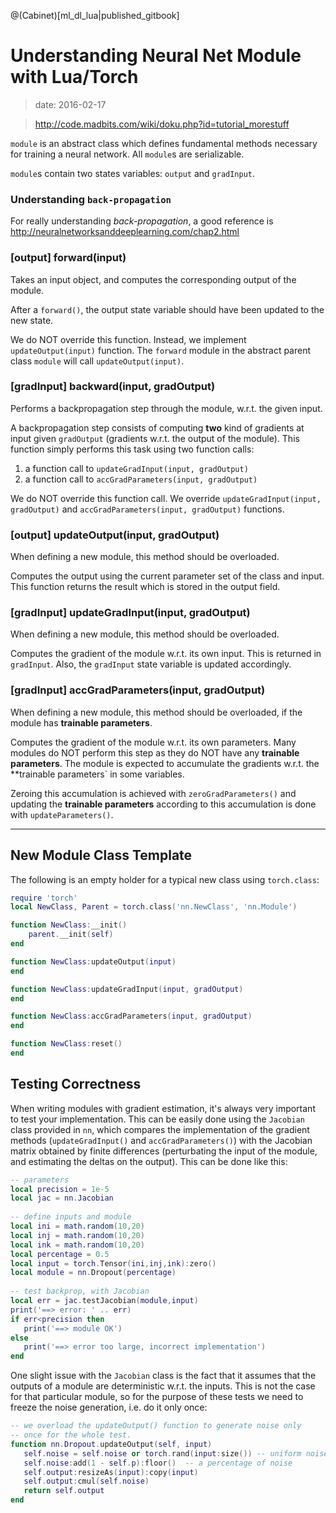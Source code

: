 <!-- toc -->

@(Cabinet)[ml_dl_lua|published_gitbook]

# Understanding Neural Net Module with Lua/Torch

> date: 2016-02-17

> http://code.madbits.com/wiki/doku.php?id=tutorial_morestuff

`module` is an abstract class which defines fundamental methods necessary for training a neural network. All `module`s are serializable. 

`module`s contain two states variables: `output` and `gradInput`. 

### Understanding `back-propagation`

For really understanding *back-propagation*, a good reference is http://neuralnetworksanddeeplearning.com/chap2.html

### [output] forward(input)
Takes an input object, and computes the corresponding output of the module. 

After a `forward()`, the output state variable should have been updated to the new state. 

We do NOT override this function. Instead, we implement `updateOutput(input)` function. The `forward` module in the abstract parent class `module` will call `updateOutput(input)`. 

### [gradInput] backward(input, gradOutput)
Performs a backpropagation step through the module, w.r.t. the given input. 

A backpropagation step consists of computing **two** kind of gradients at input given `gradOutput` (gradients w.r.t. the output of the module). This function simply performs this task using two function calls:
1. a function call to `updateGradInput(input, gradOutput)`
2. a function call to `accGradParameters(input, gradOutput)`

We do NOT override this function call. We override `updateGradInput(input, gradOutput)` and `accGradParameters(input, gradOutput)` functions.


### [output] updateOutput(input, gradOutput)
When defining a new module, this method should be overloaded. 

Computes the output using the current parameter set of the class and input. This function returns the result which is stored in the output field. 

### [gradInput] updateGradInput(input, gradOutput)
When defining a new module, this method should be overloaded. 

Computes the gradient of the module w.r.t. its own input. This is returned in `gradInput`. Also, the `gradInput` state variable is updated accordingly.

### [gradInput] accGradParameters(input, gradOutput)
When defining a new module, this method should be overloaded, if the module has **trainable parameters**. 

Computes the gradient of the module w.r.t. its own parameters. Many modules do NOT perform this step as they do NOT have any **trainable parameters**. The module is expected to accumulate the gradients w.r.t. the **trainable parameters` in some variables. 

Zeroing this accumulation is achieved with `zeroGradParameters()` and updating the **trainable parameters** according to this accumulation is done with `updateParameters()`. 

---

## New Module Class Template
The following is an empty holder for a typical new class using `torch.class`:

```lua
require 'torch'
local NewClass, Parent = torch.class('nn.NewClass', 'nn.Module')

function NewClass:__init()
	parent.__init(self)
end

function NewClass:updateOutput(input)
end

function NewClass:updateGradInput(input, gradOutput)
end

function NewClass:accGradParameters(input, gradOutput)
end

function NewClass:reset()
end
```

## Testing Correctness
When writing modules with gradient estimation, it's always very important to test your implementation. This can be easily done using the `Jacobian` class provided in `nn`, which compares the implementation of the gradient methods (`updateGradInput()` and `accGradParameters()`) with the Jacobian matrix obtained by finite differences (perturbating the input of the module, and estimating the deltas on the output). This can be done like this:

```lua
-- parameters
local precision = 1e-5
local jac = nn.Jacobian
 
-- define inputs and module
local ini = math.random(10,20)
local inj = math.random(10,20)
local ink = math.random(10,20)
local percentage = 0.5
local input = torch.Tensor(ini,inj,ink):zero()
local module = nn.Dropout(percentage)
 
-- test backprop, with Jacobian
local err = jac.testJacobian(module,input)
print('==> error: ' .. err)
if err<precision then
   print('==> module OK')
else
   print('==> error too large, incorrect implementation')
end
```

One slight issue with the `Jacobian` class is the fact that it assumes that the outputs of a module are deterministic w.r.t. the inputs. This is not the case for that particular module, so for the purpose of these tests we need to freeze the noise generation, i.e. do it only once:

```lua
-- we overload the updateOutput() function to generate noise only
-- once for the whole test.
function nn.Dropout.updateOutput(self, input)
   self.noise = self.noise or torch.rand(input:size()) -- uniform noise between 0 and 1
   self.noise:add(1 - self.p):floor()  -- a percentage of noise
   self.output:resizeAs(input):copy(input)
   self.output:cmul(self.noise)
   return self.output
end
```